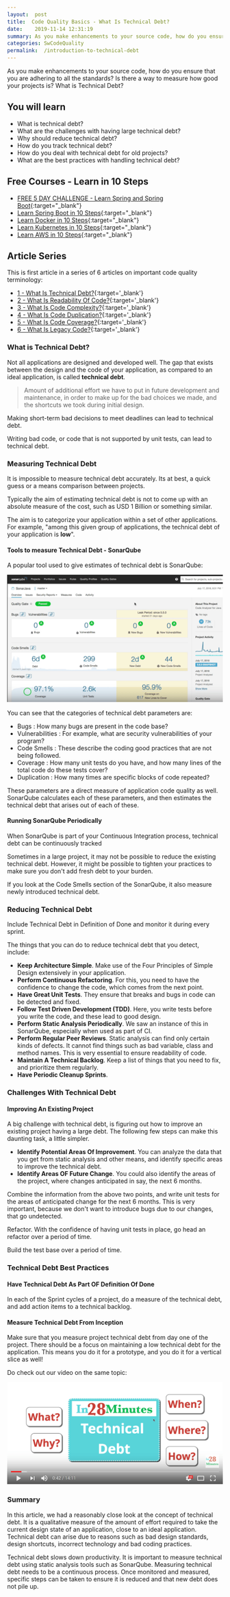 ```yaml
---
layout:  post
title:  Code Quality Basics - What Is Technical Debt?
date:    2019-11-14 12:31:19
summary: As you make enhancements to your source code, how do you ensure that you are adhering to all the standards? Is there a way to measure how good your projects is? What is Technical Debt?
categories: SwCodeQuality
permalink:  /introduction-to-technical-debt
---
```


As you make enhancements to your source code, how do you ensure that you are adhering to all the standards? Is there a way to measure how good your projects is? What is Technical Debt?

## You will learn
- What is technical debt?
- What are the challenges with having large technical debt?
- Why should reduce technical debt?
- How do you track technical debt?
- How do you deal with technical debt for old projects?
- What are the best practices with handling technical debt?

## Free Courses - Learn in 10 Steps

- [FREE 5 DAY CHALLENGE - Learn Spring and Spring Boot](https://links.in28minutes.com/SBT-Page-Top-LearningChallenge-SpringBoot){:target="_blank"}
- [Learn Spring Boot in 10 Steps](https://links.in28minutes.com/in28minutes-10steps-springboot){:target="_blank"}
- [Learn Docker in 10 Steps](https://links.in28minutes.com/in28minutes-10steps-docker){:target="_blank"}
- [Learn Kubernetes in 10 Steps](https://links.in28minutes.com/in28minutes-10steps-k8s){:target="_blank"}
- [Learn AWS in 10 Steps](https://links.in28minutes.com/in28minutes-10steps-aws-beanstalk){:target="_blank"}



## Article Series

This is first article in a series of 6 articles on important code quality terminology:
- [1 - What Is Technical Debt?](/introduction-to-technical-debt){:target='_blank'}
- [2 - What Is Readability Of Code?](/code-quality-basics-introduction-to-readability-of-code){:target='_blank'}
- [3 - What Is Code Complexity?](/code-quality-what-is-code-complexity){:target='_blank'}
- [4 - What Is Code Duplication?](/code-quality-what-is-code-duplication){:target='_blank'}
- [5 - What Is Code Coverage?](/code-quality-what-is-code-coverage){:target='_blank'}
- [6 - What Is Legacy Code?](/introduction-to-legacy-code){:target='_blank'}

### What is Technical Debt?

Not all applications are designed and developed well. The gap that exists between the design and the code of your application, as compared to an ideal application, is called **technical debt**. 

> Amount of additional effort we have to put in future development and maintenance, in order to make up for the bad choices we made, and the shortcuts we took during initial design. 

Making short-term bad decisions to meet deadlines can lead to technical debt. 

Writing bad code, or code that is not supported by unit tests, can lead to technical debt.  

### Measuring Technical Debt

It is impossible to measure technical debt accurately. Its at best, a quick guess or a means comparison between projects.

Typically the aim of estimating technical debt is not to come up with an absolute measure of the cost, such as USD 1 Billion or something similar. 

The aim is to categorize your application within a set of other applications. For example, "among this given group of applications, the technical debt of your application is **low**".  

#### Tools to measure Technical Debt - SonarQube

A popular tool used to give estimates of technical debt is SonarQube:

![image info](images/Capture-069-03.png)

You can see that the categories of technical debt parameters are:
* Bugs : How many bugs are present in the code base?
* Vulnerabilities : For example, what are security vulnerabilities of your program? 
* Code Smells : These describe the coding good practices that are not being followed.
* Coverage : How many unit tests do you have, and how many lines of the total code do these tests cover?
* Duplication : How many times are specific blocks of code repeated?

These parameters are a direct measure of application code quality as well. SonarQube calculates each of these parameters, and then estimates the technical debt that arises out of each of these. 

#### Running SonarQube Periodically

When SonarQube is part of your Continuous Integration process, technical debt can be continuously tracked

Sometimes in a large project, it may not be possible to reduce the existing technical debt. However, it might be possible to tighten your practices to make sure you don't add fresh debt to your burden.

If you look at the Code Smells section of the SonarQube, it also measure newly introduced technical debt. 

### Reducing Technical Debt

Include Technical Debt in Definition of Done and monitor it during every sprint.

The things that you can do to reduce technical debt that you detect, include:
* **Keep Architecture Simple**. Make use of the Four Principles of Simple Design extensively in your application.  
* **Perform Continuous Refactoring**. For this, you need to have the confidence to change the code, which comes from the next point.
* **Have Great Unit Tests**. They ensure that breaks and bugs in code can be detected and fixed.
* **Follow Test Driven Development (TDD)**. Here, you write tests before you write the code, and these lead to good design.
* **Perform Static Analysis Periodically**. We saw an instance of this in SonarQube, especially when used as part of CI.
* **Perform Regular Peer Reviews**. Static analysis can find only certain kinds of defects. It cannot find things such as bad variable, class and method names. This is very essential to ensure readability of code.
* **Maintain A Technical Backlog**. Keep a list of things that you need to fix, and prioritize them regularly. 
* **Have Periodic Cleanup Sprints**. 

### Challenges With Technical Debt

#### Improving An Existing Project

A big challenge with technical debt, is figuring out how to improve an existing project having a large debt. The following few steps can make this daunting task, a little simpler.
* **Identify Potential Areas Of Improvement**. You can analyze the data that you get from static analysis and other means, and identify specific areas to improve the technical debt.
* **Identify Areas OF Future Change**. You could also identify the areas of the project, where changes anticipated in say, the next 6 months. 

Combine the information from the above two points, and write unit tests for the areas of anticipated change for the next 6 months. This is very important, because we don't want to introduce bugs due to our changes, that go undetected.

Refactor. With the confidence of having unit tests in place, go head an refactor over a period of time. 

Build the test base over a period of time.

### Technical Debt Best Practices

#### Have Technical Debt As Part OF Definition Of Done

In each of the Sprint cycles of a project, do a measure of the technical debt, and add action items to a technical backlog. 

#### Measure Technical Debt From Inception

Make sure that you measure project technical debt from day one of the project. There should be a focus on maintaining a low technical debt for the application. This means you do it for a prototype, and you do it for a vertical slice as well! 

Do check out our video on the same topic:

[![image info](images/Capture-069-01.png)](https://www.youtube.com/watch?v=BUQuYy0upPE)

### Summary

In this article, we had a reasonably close look at the concept of technical debt. It is a qualitative measure of the amount of effort required to take the current design state of an application, close to an ideal application. Technical debt can arise due to reasons such as bad design standards, design shortcuts, incorrect technology and bad coding practices. 

Technical debt slows down productivity. It is important to measure technical debt using static analysis tools such as SonarQube. Measuring technical debt needs to be a continuous process. Once monitored and measured, specific steps can be taken to ensure it is reduced and that new debt does not pile up.
